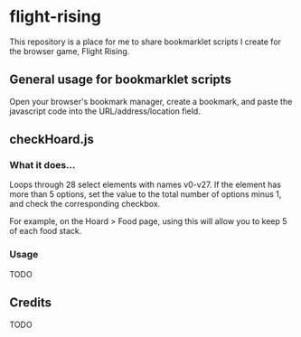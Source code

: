 # flight-rising
This repository is a place for me to share bookmarklet scripts I create for the browser game, Flight Rising.

## General usage for bookmarklet scripts
Open your browser's bookmark manager, create a bookmark, and paste the javascript code into the URL/address/location field.

## checkHoard.js

### What it does...
Loops through 28 select elements with names v0-v27. If the element has more than 5 options, set the value to the total number of options minus 1, and check the corresponding checkbox.

For example, on the Hoard > Food page, using this will allow you to keep 5 of each food stack.

### Usage
TODO

## Credits
TODO
